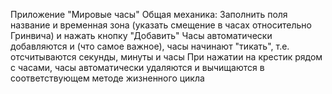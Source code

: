 Приложение "Мировые часы"
Общая механика:
Заполнить поля название и временная зона (указать смещение в часах относительно Гринвича) и нажать кнопку "Добавить"
Часы автоматически добавляются и (что самое важное), часы начинают "тикать", т.е. отсчитываются секунды, минуты и часы
При нажатии на крестик рядом с часами, часы автоматически удаляются и вычищаются в соответствующем методе жизненного цикла
